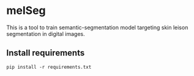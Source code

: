 # melSeg
This is a tool to train semantic-segmentation model targeting skin leison segmentation in digital images.

## Install requirements
`pip install -r requirements.txt`
